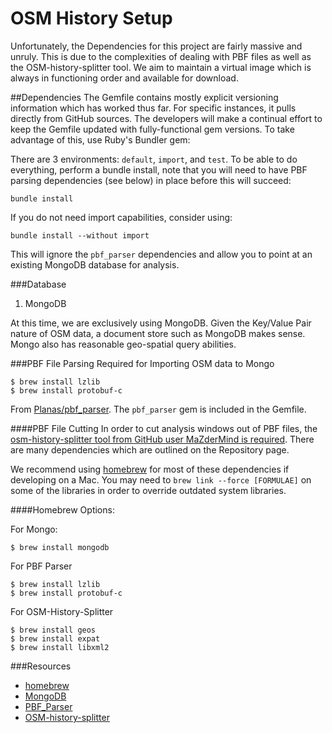 OSM History Setup
=====

Unfortunately, the Dependencies for this project are fairly massive and unruly.  This is due to the complexities of dealing with PBF files as well as the OSM-history-splitter tool.  We aim to maintain a virtual image which is always in functioning order and available for download.

##Dependencies
The Gemfile contains mostly explicit versioning information which has worked thus far.  For specific instances, it pulls directly from GitHub sources.  The developers will make a continual effort to keep the Gemfile updated with fully-functional gem versions.  To take advantage of this, use Ruby's Bundler gem:

There are 3 environments: ```default```, ```import```, and ```test```.  To be able to do everything, perform a bundle install, note that you will need to have PBF parsing dependencies (see below) in place before this will succeed:

	bundle install
	
If you do not need import capabilities, consider using:

	bundle install --without import

This will ignore the ```pbf_parser``` dependencies and allow you to point at an existing MongoDB database for analysis.

###Database
1. MongoDB

At this time, we are exclusively using MongoDB.  Given the Key/Value Pair nature of OSM data, a document store such as MongoDB makes sense.  Mongo also has reasonable geo-spatial query abilities.

###PBF File Parsing
Required for Importing OSM data to Mongo

	$ brew install lzlib
	$ brew install protobuf-c
	
From [Planas/pbf_parser](https://github.com/planas/pbf_parser).  The ```pbf_parser``` gem is included in the Gemfile.

####PBF File Cutting
In order to cut analysis windows out of PBF files, the [osm-history-splitter tool from GitHub user MaZderMind is required](https://github.com/MaZderMind/osm-history-splitter).  There are many dependencies which are outlined on the Repository page.

We recommend using [homebrew](http://brew.sh/) for most of these dependencies if developing on a Mac.  You may need to ```brew link --force [FORMULAE]``` on some of the libraries in order to override outdated system libraries.

####Homebrew Options:

For Mongo:

	$ brew install mongodb

For PBF Parser

	$ brew install lzlib
	$ brew install protobuf-c

For OSM-History-Splitter

	$ brew install geos
	$ brew install expat
	$ brew install libxml2


###Resources
- [homebrew](http://brew.sh/)
- [MongoDB](http://www.mongodb.org/downloads)
- [PBF_Parser](https://github.com/planas/pbf_parser)
- [OSM-history-splitter](https://github.com/MaZderMind/osm-history-splitter)